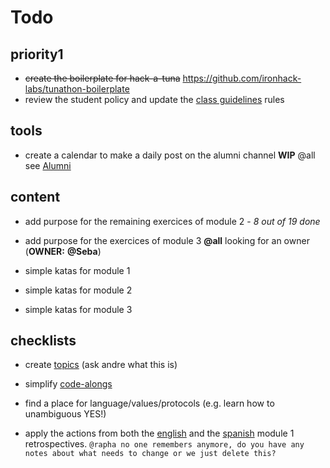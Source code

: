 # Todo

## priority1

- ~~create the boilerplate for hack-a-tuna~~ https://github.com/ironhack-labs/tunathon-boilerplate
- review the student policy and update the [class guidelines](./bcn-webdev-guidelines.md) rules


## tools

- create a calendar to make a daily post on the alumni channel
**WIP** @all see [Alumni](./alumni.md)


## content

- add purpose for the remaining exercices of module 2 - *8 out of 19 done*

- add purpose for the exercices of module 3
**@all** looking for an owner (**OWNER:** **@Seba**)

- simple katas for module 1

- simple katas for module 2

- simple katas for module 3


## checklists

- create [topics](./topics.md)
(ask andre what this is)

- simplify [code-alongs](./code-alongs.md)

- find a place for language/values/protocols (e.g. learn how to unambiguous YES!)

- apply the actions from both the [english](./en-0618-module1-retrospective.md) and the [spanish](./es0618-module1-retrospective.md) module 1 retrospectives. 
`@rapha no one remembers anymore, do you have any notes about what needs to change or we just delete this?`

